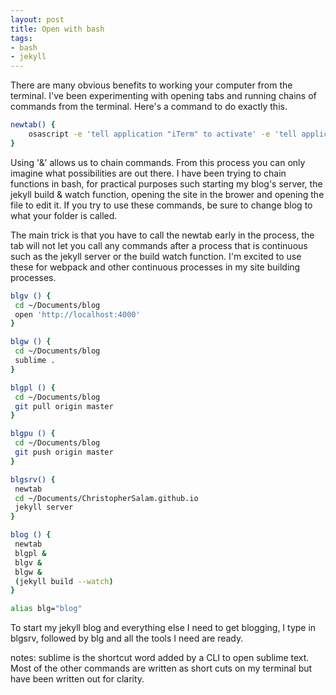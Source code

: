 ```yaml
---
layout: post
title: Open with bash
tags:
- bash
- jekyll
---
```


There are many obvious benefits to working your computer from the terminal. I've been experimenting with opening tabs and running chains of commands from the terminal. Here's a command to do exactly this.

```bash
newtab() {
    osascript -e 'tell application "iTerm" to activate' -e 'tell application "System Events" to tell process "iTerm2" to keystroke "t" using command down'
}
```
Using '&' allows us to chain commands. From this process you can only imagine what possibilities are out there. I have been trying to chain functions in bash, for practical purposes such starting my blog's server, the jekyll build & watch function, opening the site in the brower and opening the file to edit it. If you try to use these commands, be sure to change blog to what your folder is called. 

The main trick is that you have to call the newtab early in the process, the tab will not let you call any commands after a process that is continuous such as the jekyll server or the build watch function. I'm excited to use these for webpack and other continuous processes in my site building processes.

 ```bash
blgv () {
  cd ~/Documents/blog
  open 'http://localhost:4000'
}

blgw () {
  cd ~/Documents/blog
  sublime . 
}

blgpl () {
  cd ~/Documents/blog
  git pull origin master
}

blgpu () {
  cd ~/Documents/blog
  git push origin master
}

blgsrv() {
  newtab
  cd ~/Documents/ChristopherSalam.github.io
  jekyll server
}

blog () {
  newtab
  blgpl &
  blgv &
  blgw & 
  (jekyll build --watch) 
}

alias blg="blog"
```
To start my jekyll blog and everything else I need to get blogging, I type in blgsrv, followed by blg and all the tools I need are ready.

notes: sublime is the shortcut word added by a CLI to open sublime text. Most of the other commands are written as short cuts on my terminal but have been written out for clarity. 